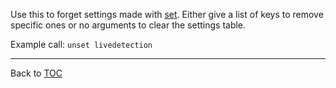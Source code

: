 Use this to forget settings made with [set](./set.md). Either give a list of keys to
remove specific ones or no arguments to clear the settings table.

Example call: `unset livedetection`


---

Back to [TOC](./toc.md)